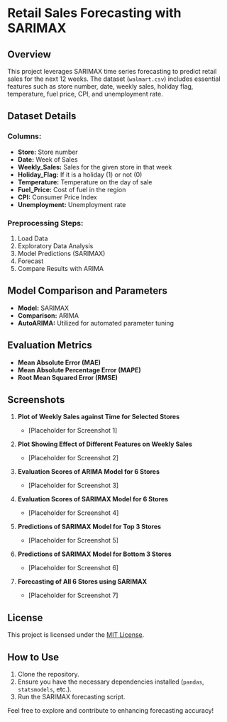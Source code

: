# Retail Sales Forecasting with SARIMAX

## Overview

This project leverages SARIMAX time series forecasting to predict retail sales for the next 12 weeks. The dataset (`walmart.csv`) includes essential features such as store number, date, weekly sales, holiday flag, temperature, fuel price, CPI, and unemployment rate.

## Dataset Details

### Columns:
- **Store:** Store number
- **Date:** Week of Sales
- **Weekly_Sales:** Sales for the given store in that week
- **Holiday_Flag:** If it is a holiday (1) or not (0)
- **Temperature:** Temperature on the day of sale
- **Fuel_Price:** Cost of fuel in the region
- **CPI:** Consumer Price Index
- **Unemployment:** Unemployment rate

### Preprocessing Steps:
1. Load Data
2. Exploratory Data Analysis
3. Model Predictions (SARIMAX)
4. Forecast
5. Compare Results with ARIMA

## Model Comparison and Parameters

- **Model:** SARIMAX
- **Comparison:** ARIMA
- **AutoARIMA:** Utilized for automated parameter tuning

## Evaluation Metrics

- **Mean Absolute Error (MAE)**
- **Mean Absolute Percentage Error (MAPE)**
- **Root Mean Squared Error (RMSE)**

## Screenshots

1. **Plot of Weekly Sales against Time for Selected Stores**
   - [Placeholder for Screenshot 1]

2. **Plot Showing Effect of Different Features on Weekly Sales**
   - [Placeholder for Screenshot 2]

3. **Evaluation Scores of ARIMA Model for 6 Stores**
   - [Placeholder for Screenshot 3]

4. **Evaluation Scores of SARIMAX Model for 6 Stores**
   - [Placeholder for Screenshot 4]

5. **Predictions of SARIMAX Model for Top 3 Stores**
   - [Placeholder for Screenshot 5]

6. **Predictions of SARIMAX Model for Bottom 3 Stores**
   - [Placeholder for Screenshot 6]

7. **Forecasting of All 6 Stores using SARIMAX**
   - [Placeholder for Screenshot 7]

## License

This project is licensed under the [MIT License](LICENSE).

## How to Use

1. Clone the repository.
2. Ensure you have the necessary dependencies installed (`pandas`, `statsmodels`, etc.).
3. Run the SARIMAX forecasting script.

Feel free to explore and contribute to enhancing forecasting accuracy!

